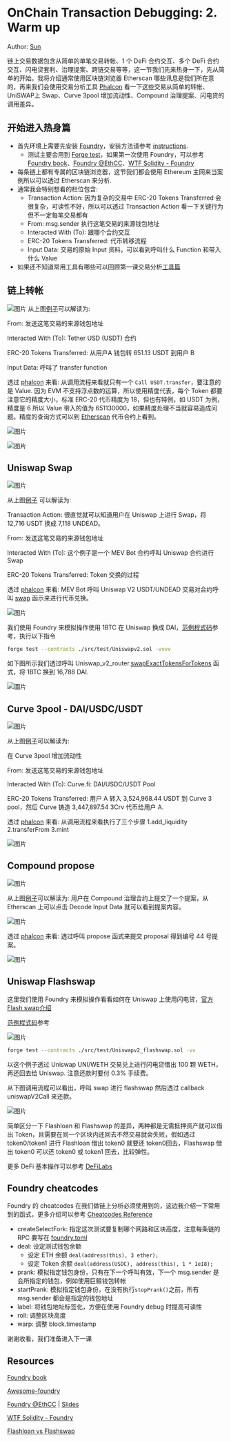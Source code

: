 # OnChain Transaction Debugging: 2. Warm up

Author: [Sun](https://twitter.com/1nf0s3cpt)

链上交易数据包含从简单的单笔交易转帐、1 个 DeFi 合约交互、多个 DeFi 合约交互、闪电贷套利、治理提案、跨链交易等等，这一节我们先来热身一下，先从简单的开始。我将介绍通常使用区块链浏览器 Etherscan 哪些讯息是我们所在意的，再来我们会使用交易分析工具 [Phalcon](https://phalcon.blocksec.com/) 看一下这些交易从简单的转帐、UniSWAP上 Swap、Curve 3pool 增加流动性、Compound 治理提案、闪电贷的调用差异。

## 开始进入热身篇
- 首先环境上需要先安装 [Foundry](https://github.com/foundry-rs/foundry)，安装方法请参考 [instructions](https://book.getfoundry.sh/getting-started/installation.html).
    - 测试主要会用到 [Forge test](https://book.getfoundry.sh/reference/forge/forge-test)，如果第一次使用 Foundry，可以参考 [Foundry book](https://book.getfoundry.sh/)、[Foundry @EthCC](https://www.youtube.com/watch?v=wJnywGB33O4)、[WTF Solidity - Foundry](https://github.com/AmazingAng/WTF-Solidity/blob/main/Topics/Tools/TOOL07_Foundry/readme.md)
- 每条链上都有专属的区块链浏览器，这节我们都会使用 Ethereum 主网来当案例所以可以透过 Etherscan 来分析.
- 通常我会特别想看的栏位包含:
    -  Transaction Action: 因为复杂的交易中 ERC-20 Tokens Transferred 会很复杂，可读性不好，所以可以透过 Transaction Action 看一下关键行为但不一定每笔交易都有
    -  From: msg.sender 执行这笔交易的来源钱包地址
    -  Interacted With (To): 跟哪个合约交互
    -  ERC-20 Tokens Transferred: 代币转移流程
    -  Input Data: 交易的原始 Input 资料，可以看到呼叫什么 Function 和带入什么 Value
- 如果还不知道常用工具有哪些可以回顾第一课交易分析[工具篇](https://github.com/SunWeb3Sec/DeFiHackLabs/tree/main/academy/onchain_debug/01_tools)

## 链上转帐
![图片](https://user-images.githubusercontent.com/52526645/211021954-6c5828be-7293-452b-8ef6-a268db54b932.png)
从上图[例子](https://etherscan.io/tx/0x836ef3d01a52c4b9304c3d683f6ff2b296c7331b6fee86e3b116732ce1d5d124)可以解读为:

From: 发送这笔交易的来源钱包地址

Interacted With (To): Tether USD (USDT) 合约

ERC-20 Tokens Transferred: 从用户A 钱包转 651.13 USDT 到用户 B

Input Data: 呼叫了 transfer function

透过 [phalcon](https://phalcon.blocksec.com/tx/eth/0x836ef3d01a52c4b9304c3d683f6ff2b296c7331b6fee86e3b116732ce1d5d124) 来看: 从调用流程来看就只有一个 `Call USDT.transfer`，要注意的是 Value. 因为 EVM 不支持浮点数的运算，所以使用精度代表，每个 Token 都要注意它的精度大小，标准 ERC-20 代币精度为 18，但也有特例，如 USDT 为例，精度是 6 所以 Value 带入的值为 651130000，如果精度处理不当就容易造成问题。精度的查询方式可以到 [Etherscan](https://etherscan.io/token/0xdac17f958d2ee523a2206206994597c13d831ec7) 代币合约上看到。

![图片](https://user-images.githubusercontent.com/52526645/211123692-d7224ced-bc0b-47a1-a876-2af086e2fce9.png)

![图片](https://user-images.githubusercontent.com/52526645/211022964-f819b35c-d442-488c-9645-7733af219d1c.png)

## Uniswap Swap

![图片](https://user-images.githubusercontent.com/52526645/211029091-c24963c7-d2f8-44f4-ad6a-a9185f98ec85.png)

从上图[例子](https://etherscan.io/tx/0x1cd5ceda7e2b2d8c66f8c5657f27ef6f35f9e557c8d1532aa88665a37130da84) 可以解读为:

Transaction Action: 很直觉就可以知道用户在 Uniswap 上进行 Swap，将 12,716 USDT 换成 7,118 UNDEAD。

From: 发送这笔交易的来源钱包地址

Interacted With (To): 这个例子是一个 MEV Bot 合约呼叫 Uniswap 合约进行 Swap

ERC-20 Tokens Transferred: Token 交换的过程

透过 [phalcon](https://phalcon.blocksec.com/tx/eth/0x1cd5ceda7e2b2d8c66f8c5657f27ef6f35f9e557c8d1532aa88665a37130da84) 来看: MEV Bot 呼叫 Uniswap V2 USDT/UNDEAD 交易对合约呼叫 [swap](https://docs.uniswap.org/contracts/v2/reference/smart-contracts/pair#swap-1) 函示来进行代币兑换。

![图片](https://user-images.githubusercontent.com/52526645/211029737-4a606d32-2c96-41e9-aef7-82fe1fb4b21d.png)

我们使用 Foundry 来模拟操作使用 1BTC 在 Uniswap 换成 DAI，[范例程式码](https://github.com/SunWeb3Sec/DeFiLabs/blob/main/src/test/Uniswapv2.sol)参考，执行以下指令
```sh
forge test --contracts ./src/test/Uniswapv2.sol -vvvv
```

如下图所示我们透过呼叫 Uniswap_v2_router.[swapExactTokensForTokens](https://docs.uniswap.org/contracts/v2/reference/smart-contracts/router-02#swapexacttokensfortokens) 函式，将 1BTC 换到 16,788 DAI.

![圖片](https://user-images.githubusercontent.com/52526645/211143644-6ed295f0-e0d8-458b-a6a7-71b2da8a5baa.png)

## Curve 3pool - DAI/USDC/USDT

![图片](https://user-images.githubusercontent.com/52526645/211030934-14fccba9-5239-480c-b431-21de393a6308.png)

从上图[例子](https://etherscan.io/tx/0x667cb82d993657f2779507a0262c9ed9098f5a387e8ec754b99f6e1d61d92d0b)可以解读为:

在 Curve 3pool 增加流动性

From: 发送这笔交易的来源钱包地址

Interacted With (To): Curve.fi: DAI/USDC/USDT Pool

ERC-20 Tokens Transferred: 用户 A 转入 3,524,968.44 USDT 到 Curve 3 pool，然后 Curve 铸造 3,447,897.54 3Crv 代币给用户 A.

透过 [phalcon](https://phalcon.blocksec.com/tx/eth/0x667cb82d993657f2779507a0262c9ed9098f5a387e8ec754b99f6e1d61d92d0b) 来看: 从调用流程来看执行了三个步骤 1.add_liquidity 2.transferFrom 3.mint

![图片](https://user-images.githubusercontent.com/52526645/211032540-b8ad83af-44cf-48ea-b22c-6c79d4dac1af.png)

## Compound propose

![图片](https://user-images.githubusercontent.com/52526645/211033609-60713c9d-1760-45d4-957f-a74e08abf9a5.png)

从上图[例子](https://etherscan.io/tx/0xba69b455c511c500e0be9453cf70319bc61e29eb4235a6e5ca5fe6ddf1934159)可以解读为: 用户在 Compound 治理合约上提交了一个提案，从 Etherscan 上可以点击 Decode Input Data 就可以看到提案内容。

![图片](https://user-images.githubusercontent.com/52526645/211033906-e3446f69-404e-4347-a0c6-e1b622039c5a.png)

透过 [phalcon](https://phalcon.blocksec.com/tx/eth/0xba69b455c511c500e0be9453cf70319bc61e29eb4235a6e5ca5fe6ddf1934159) 来看: 透过呼叫 propose 函式来提交 proposal 得到编号 44 号提案。

![图片](https://user-images.githubusercontent.com/52526645/211034346-a600cbf4-eed9-47ca-8b5a-88232808f3a3.png)

## Uniswap Flashswap

这里我们使用 Foundry 来模拟操作看看如何在 Uniswap 上使用闪电贷，[官方Flash swap介绍](https://docs.uniswap.org/contracts/v2/guides/smart-contract-integration/using-flash-swaps)

[范例程式码](https://github.com/SunWeb3Sec/DeFiLabs/blob/main/src/test/Uniswapv2_flashswap.sol)参考

![图片](https://user-images.githubusercontent.com/52526645/211125357-695c3fd0-4a56-4a70-9c98-80bac65586b8.png)

```sh
forge test --contracts ./src/test/Uniswapv2_flashswap.sol -vv
```
以这个例子透过 Uniswap UNI/WETH 交易兑上进行闪电贷借出 100 颗 WETH，再还回去给 Uniswap. 注意还款时要付 0.3% 手续费。

从下图调用流程可以看出，呼叫 swap 进行 flashswap 然后透过 callback uniswapV2Call 来还款。

![图片](https://user-images.githubusercontent.com/52526645/211038895-a1bc681a-41cd-4900-a745-3d3ddd0237d4.png)

简单区分一下 Flashloan 和 Flashswap 的差异，两种都是无需抵押资产就可以借出 Token，且需要在同一个区块内还回去不然交易就会失败，假如透过 token0/token1 进行 Flashloan 借出 token0 就要还 token0回去，Flashswap 借出 token0 可以还 token0 或 token1 回去，比较弹性。

更多 DeFi 基本操作可以参考 [DeFiLabs](https://github.com/SunWeb3Sec/DeFiLabs)


## Foundry cheatcodes

Foundry 的 cheatcodes 在我们做链上分析必须使用到的，这边我介绍一下常用到的函式，更多介绍可以参考 [Cheatcodes Reference](https://book.getfoundry.sh/cheatcodes/)

- createSelectFork: 指定这次测试要复制哪个网路和区块高度，注意每条链的 RPC 要写在 [foundry.toml](https://github.com/SunWeb3Sec/DeFiHackLabs/blob/main/foundry.toml)
- deal: 设定测试钱包余额 
    -  设定 ETH 余额 `deal(address(this), 3 ether);`
    -  设定 Token 余额 `deal(address(USDC), address(this), 1 * 1e18);`
- prank: 模拟指定钱包身份，只有在下一个呼叫有效，下一个 msg.sender 是会所指定的钱包，例如使用巨鲸钱包转帐
- startPrank: 模拟指定钱包身份，在没有执行`stopPrank()`之前，所有 msg.sender 都会是指定的钱包地址
- label: 将钱包地址标签化，方便在使用 Foundry debug 时提高可读性
- roll: 调整区块高度
- warp: 调整 block.timestamp

谢谢收看，我们准备进入下一课

## Resources
[Foundry book](https://book.getfoundry.sh/)

[Awesome-foundry](https://github.com/crisgarner/awesome-foundry)

[Foundry @EthCC](https://www.youtube.com/watch?v=wJnywGB33O4) | [Slides](https://docs.google.com/presentation/d/1AuQojnFMkozOiR8kDu5LlWT7vv1EfPytmVEeq1XMtM0/edit#slide=id.g13d8bd167cb_0_0)

[WTF Solidity - Foundry](https://github.com/AmazingAng/WTF-Solidity/blob/main/Topics/Tools/TOOL07_Foundry/readme.md)

[Flashloan vs Flashswap](https://blog.infura.io/post/build-a-flash-loan-arbitrage-bot-on-infura-part-i)
